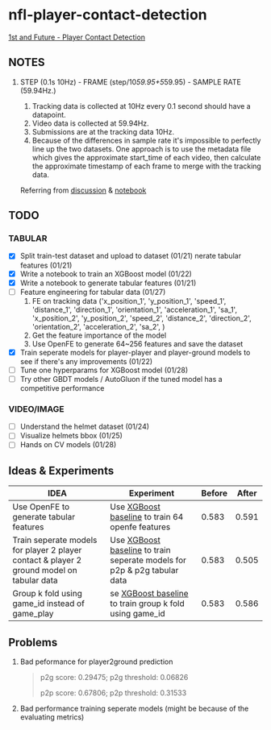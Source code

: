 # nfl-player-contact-detection
[1st and Future - Player Contact Detection](https://www.kaggle.com/competitions/nfl-player-contact-detection)

## NOTES
1. STEP (0.1s 10Hz) - FRAME (step/10*59.95+5*59.95) - SAMPLE RATE (59.94Hz.)
    1. Tracking data is collected at 10Hz every 0.1 second should have a datapoint.
    2. Video data is collected at 59.94Hz.
    3. Submissions are at the tracking data 10Hz.
    4. Because of the differences in sample rate it's impossible to perfectly line up the two datasets. One approach is to use the metadata file which gives the approximate start_time of each video, then calculate the approximate timestamp of each frame to merge with the tracking data.
   
    Referring from [discussion](https://www.kaggle.com/competitions/nfl-player-contact-detection/discussion/371638) & [notebook](https://www.kaggle.com/code/robikscube/nfl-player-contact-detection-getting-started#NFL---Player-Contact-Detection-Challenge)

## TODO
### TABULAR
- [x] Split train-test dataset and upload to dataset (01/21)
nerate tabular features (01/21)
- [x] Write a notebook to train an XGBoost model (01/22)
- [x] Write a notebook to generate tabular features (01/21)
- [ ] Feature engineering for tabular data (01/27)
    1. FE on tracking data ('x_position_1',
       'y_position_1', 'speed_1', 'distance_1', 'direction_1', 'orientation_1',
       'acceleration_1', 'sa_1', 'x_position_2', 'y_position_2', 'speed_2',
       'distance_2', 'direction_2', 'orientation_2', 'acceleration_2', 'sa_2',
       )
    2. Get the feature importance of the model
    3. Use OpenFE to generate 64~256 features and save the dataset
- [x] Train seperate models for player-player and player-ground models to see if there's any improvements (01/22)
- [ ] Tune one hyperparams for XGBoost model (01/28)
- [ ] Try other GBDT models / AutoGluon if the tuned model has a competitive performance

### VIDEO/IMAGE
- [ ] Understand the helmet dataset (01/24)
- [ ] Visualize helmets bbox (01/25)
- [ ] Hands on CV models (01/28)
   
## Ideas & Experiments
|IDEA|Experiment|Before|After|
|----|----------|------|-----|
|Use OpenFE to generate tabular features|Use [XGBoost baseline](https://www.kaggle.com/code/columbia2131/nfl-player-contact-detection-simple-xgb-baseline) to train 64 openfe features|0.583|0.591|
|Train seperate models for player 2 player contact & player 2 ground model on tabular data|Use [XGBoost baseline](https://www.kaggle.com/code/columbia2131/nfl-player-contact-detection-simple-xgb-baseline) to train seperate models for p2p & p2g tabular data |0.583|0.505|
|Group k fold using game_id instead of game_play|se [XGBoost baseline](https://www.kaggle.com/code/columbia2131/nfl-player-contact-detection-simple-xgb-baseline) to train group k fold using game_id|0.583|0.586|

## Problems
1. Bad peformance for player2ground prediction 
    > p2g score: 0.29475; p2g threshold: 0.06826
    >
    > p2p score: 0.67806; p2p threshold: 0.31533
2. Bad performance training seperate models (might be because of the evaluating metrics)